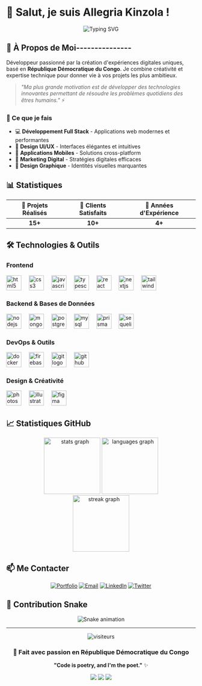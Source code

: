 # 👋 Salut, je suis Allegria Kinzola !

<div align="center">
  <img src="https://readme-typing-svg.herokuapp.com?font=Fira+Code&pause=1000&color=2196F3&center=true&vCenter=true&width=435&lines=D%C3%A9veloppeur+Full+Stack;Marketeur+Digital;Graphiste+Cr%C3%A9atif;Passionn%C3%A9+de+JavaScript+%F0%9F%92%96" alt="Typing SVG" />
</div>

## 🚀 À Propos de Moi---------------

Développeur passionné par la création d'expériences digitales uniques, basé en **République Démocratique du Congo**. Je combine créativité et expertise technique pour donner vie à vos projets les plus ambitieux.

> *"Ma plus grande motivation est de développer des technologies innovantes permettant de résoudre les problèmes quotidiens des êtres humains."* ⚡

### 🎯 Ce que je fais
- 💻 **Développement Full Stack** - Applications web modernes et performantes
- 🎨 **Design UI/UX** - Interfaces élégantes et intuitives  
- 📱 **Applications Mobiles** - Solutions cross-platform
- 🚀 **Marketing Digital** - Stratégies digitales efficaces
- 🎨 **Design Graphique** - Identités visuelles marquantes

## 📊 Statistiques

<div align="center">
  
| 🚀 Projets Réalisés | 👥 Clients Satisfaits | 📅 Années d'Expérience |
|:-------------------:|:---------------------:|:----------------------:|
| **15+** | **10+** | **4+** |

</div>

## 🛠️ Technologies & Outils

### Frontend
<div align="left">
  <img src="https://cdn.jsdelivr.net/gh/devicons/devicon/icons/html5/html5-original.svg" height="40" alt="html5 logo" />
  <img width="12" />
  <img src="https://cdn.jsdelivr.net/gh/devicons/devicon/icons/css3/css3-original.svg" height="40" alt="css3 logo" />
  <img width="12" />
  <img src="https://cdn.jsdelivr.net/gh/devicons/devicon/icons/javascript/javascript-original.svg" height="40" alt="javascript logo" />
  <img width="12" />
  <img src="https://cdn.jsdelivr.net/gh/devicons/devicon/icons/typescript/typescript-original.svg" height="40" alt="typescript logo" />
  <img width="12" />
  <img src="https://cdn.jsdelivr.net/gh/devicons/devicon/icons/react/react-original.svg" height="40" alt="react logo" />
  <img width="12" />
  <img src="https://cdn.jsdelivr.net/gh/devicons/devicon/icons/nextjs/nextjs-original.svg" height="40" alt="nextjs logo" />
  <img width="12" />
  <img src="https://cdn.jsdelivr.net/gh/devicons/devicon/icons/tailwindcss/tailwindcss-original-wordmark.svg" height="40" alt="tailwindcss logo" />
</div>

### Backend & Bases de Données
<div align="left">
  <img src="https://cdn.jsdelivr.net/gh/devicons/devicon/icons/nodejs/nodejs-original.svg" height="40" alt="nodejs logo" />
  <img width="12" />
  <img src="https://cdn.jsdelivr.net/gh/devicons/devicon/icons/mongodb/mongodb-original.svg" height="40" alt="mongodb logo" />
  <img width="12" />
  <img src="https://cdn.jsdelivr.net/gh/devicons/devicon/icons/postgresql/postgresql-original.svg" height="40" alt="postgresql logo" />
  <img width="12" />
  <img src="https://cdn.jsdelivr.net/gh/devicons/devicon/icons/mysql/mysql-original.svg" height="40" alt="mysql logo" />
  <img width="12" />
  <img src="https://cdn.jsdelivr.net/gh/devicons/devicon/icons/prisma/prisma-original.svg" height="40" alt="prisma logo" />
  <img width="12" />
  <img src="https://cdn.jsdelivr.net/gh/devicons/devicon/icons/sequelize/sequelize-original.svg" height="40" alt="sequelize logo" />
</div>

### DevOps & Outils
<div align="left">
  <img src="https://cdn.jsdelivr.net/gh/devicons/devicon/icons/docker/docker-original.svg" height="40" alt="docker logo" />
  <img width="12" />
  <img src="https://cdn.jsdelivr.net/gh/devicons/devicon/icons/firebase/firebase-plain.svg" height="40" alt="firebase logo" />
  <img width="12" />
  <img src="https://cdn.jsdelivr.net/gh/devicons/devicon/icons/git/git-original.svg" height="40" alt="git logo" />
  <img width="12" />
  <img src="https://cdn.jsdelivr.net/gh/devicons/devicon/icons/github/github-original.svg" height="40" alt="github logo" />
</div>

### Design & Créativité
<div align="left">
  <img src="https://cdn.jsdelivr.net/gh/devicons/devicon/icons/photoshop/photoshop-plain.svg" height="40" alt="photoshop logo" />
  <img width="12" />
  <img src="https://cdn.jsdelivr.net/gh/devicons/devicon/icons/illustrator/illustrator-plain.svg" height="40" alt="illustrator logo" />
  <img width="12" />
  <img src="https://cdn.jsdelivr.net/gh/devicons/devicon/icons/figma/figma-original.svg" height="40" alt="figma logo" />
</div>

## 📈 Statistiques GitHub

<div align="center">
  <img src="https://github-readme-stats.vercel.app/api?username=allegriakinzola&hide_title=false&hide_rank=false&show_icons=true&include_all_commits=true&count_private=true&disable_animations=false&theme=tokyonight&locale=fr&hide_border=false&order=1" height="150" alt="stats graph" />
  <img src="https://github-readme-stats.vercel.app/api/top-langs?username=allegriakinzola&locale=fr&hide_title=false&layout=compact&card_width=320&langs_count=8&theme=tokyonight&hide_border=false&order=2" height="150" alt="languages graph" />
</div>

<div align="center">
  <img src="https://streak-stats.demolab.com?user=allegriakinzola&locale=fr&mode=daily&theme=tokyonight&hide_border=false&border_radius=5&order=3" height="150" alt="streak graph" />
</div>

## 📫 Me Contacter

<div align="center">
  
[![Portfolio](https://img.shields.io/badge/Portfolio-000000?style=for-the-badge&logo=About.me&logoColor=white)](https://allegriakinzola.com)
[![Email](https://img.shields.io/badge/Email-D14836?style=for-the-badge&logo=gmail&logoColor=white)](mailto:contact@allegriakinzola.com)
[![LinkedIn](https://img.shields.io/badge/LinkedIn-0077B5?style=for-the-badge&logo=linkedin&logoColor=white)](https://linkedin.com/in/allegriakinzola)
[![Twitter](https://img.shields.io/badge/Twitter-1DA1F2?style=for-the-badge&logo=twitter&logoColor=white)](https://twitter.com/allegriakinzola)

</div>

## 🐍 Contribution Snake

<div align="center">
  <img src="https://raw.githubusercontent.com/allegriakinzola/allegriakinzola/output/snake.svg" alt="Snake animation" />
</div>

---

<div align="center">
  <img src="https://komarev.com/ghpvc/?username=allegriakinzola&label=Visiteurs&color=0e75b6&style=flat" alt="visiteurs" />
  
  ### 💖 Fait avec passion en République Démocratique du Congo
  
  **"Code is poetry, and I'm the poet."** ✨
</div>

<!-- Badges animés -->
<div align="center">
  <img src="https://img.shields.io/badge/Made%20with-❤️-red.svg" />
  <img src="https://img.shields.io/badge/JavaScript-💖-yellow.svg" />
  <img src="https://img.shields.io/badge/Open%20Source-✨-green.svg" />
</div>
